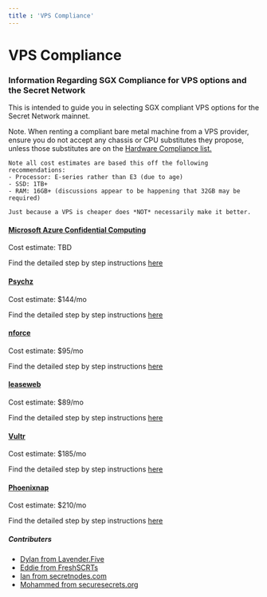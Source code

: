 ```yaml
---
title : 'VPS Compliance'
---
```


# VPS Compliance

### Information Regarding SGX Compliance for VPS options and the Secret Network

This is intended to guide you in selecting SGX compliant VPS options for the Secret Network mainnet.

Note. When renting a compliant bare metal machine from a VPS provider, ensure you do not accept any chassis or CPU substitutes they propose, unless those substitutes are on the [Hardware Compliance list.](https://docs.scrt.network/node-guides/hardware-compliance.html)


```
Note all cost estimates are based this off the following recommendations:
- Processor: E-series rather than E3 (due to age)
- SSD: 1TB+
- RAM: 16GB+ (discussions appear to be happening that 32GB may be required)

Just because a VPS is cheaper does *NOT* necessarily make it better.
```


#### [Microsoft Azure Confidential Computing](https://azure.microsoft.com/en-us/solutions/confidential-compute/)

Cost estimate: TBD

Find the detailed step by step instructions [here](../node-guides/vps/azure.html)


#### [Psychz](https://www.psychz.net/dashboard/client/web/order/dedicated-server?processor=&processorBaseFreq=&numberOfCpu=7391&cpuCores=&location=)

Cost estimate: $144/mo

Find the detailed step by step instructions [here](../node-guides/vps/psychz.html)


#### [nforce](https://www.nforce.com/customserver)

Cost estimate: $95/mo

Find the detailed step by step instructions [here](../node-guides/vps/nforce.html)


#### [leaseweb](https://www.leaseweb.com/dedicated-servers/build-your-own)

Cost estimate: $89/mo

Find the detailed step by step instructions [here](../node-guides/vps/leaseweb.html)


#### [Vultr](https://www.vultr.com/products/bare-metal/)

Cost estimate: $185/mo

Find the detailed step by step instructions [here](../node-guides/vps/vultr.html)


#### [Phoenixnap](https://admin.phoenixnap.com/wap-pncpadmin-shell/orderForm?bmbPath=/order-management/order-form?currencyCode=usd)

Cost estimate: $210/mo

Find the detailed step by step instructions [here](../node-guides/vps/phoenixnap.html)


##### Contributers

* [Dylan from Lavender.Five](https://secretnodes.com/secret/chains/secret-3/validators/84BC2C72491187FAB144F628166E10D592786616)
* [Eddie from FreshSCRTs](https://secretnodes.com/secret/chains/secret-3/validators/6AFCF9EB1AC264954C784274A6ABF012D50EB0B6)
* [Ian from secretnodes.com](https://secretnodes.com/secret/chains/secret-3/validators/81EBCE2FFC29820351C086E9EDA6A220098FF41C)
* [Mohammed from securesecrets.org](https://secretnodes.com/secret/chains/secret-3/validators/45521282C12E0EC1691495FCA714947DCA072745)
